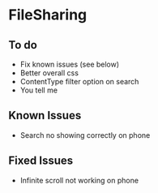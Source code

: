 # FileSharing

## To do

* Fix known issues (see below)
* Better overall css
* ContentType filter option on search
* You tell me

## Known Issues

* Search no showing correctly on phone

## Fixed Issues

* Infinite scroll not working on phone
